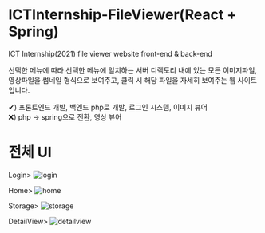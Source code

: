 # ICTInternship-FileViewer(React + Spring)
ICT Internship(2021) file viewer website front-end & back-end

선택한 메뉴에 따라 선택한 메뉴에 일치하는 서버 디렉토리 내에 있는 모든 이미지파일, 영상파일을 썸네일 형식으로 보여주고, 클릭 시 해당 파일을 자세히 보여주는 웹 사이트입니다.

✔) 프론트엔드 개발, 백엔드 php로 개발, 로그인 시스템, 이미지 뷰어
<br/>
❌) php -> spring으로 전환, 영상 뷰어

# 전체 UI
Login>
![login](https://user-images.githubusercontent.com/60428537/133401063-79e6a74e-34f3-4b44-9028-67b2959e045f.PNG)

Home>
![home](https://user-images.githubusercontent.com/60428537/133401166-424f5785-b774-491b-a1a8-4f526506ef63.PNG)

Storage>
![storage](https://user-images.githubusercontent.com/60428537/133401229-c0218931-35a4-4384-950f-cbb975e0fb0b.PNG)

DetailView>
![detailview](https://user-images.githubusercontent.com/60428537/133401287-35994207-b4ea-4f29-904f-5ee45ddf8067.PNG)
